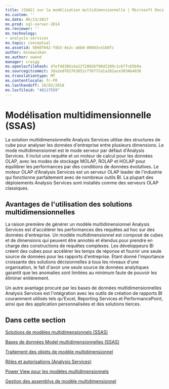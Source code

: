 ```yaml
---
title: (SSAS) sur la modélisation multidimensionnelle | Microsoft Docs
ms.custom: ''
ms.date: 06/13/2017
ms.prod: sql-server-2014
ms.reviewer: ''
ms.technology:
- analysis-services
ms.topic: conceptual
ms.assetid: 509df042-fdb3-4e2c-a6b8-86943ce1b0fc
author: minewiskan
ms.author: owend
manager: craigg
ms.openlocfilehash: 47efdd38b14a22f28026f98d2289c1c67fc65b9a
ms.sourcegitcommit: 3da2edf82763852cff6772a1a282ace3034b4936
ms.translationtype: MT
ms.contentlocale: fr-FR
ms.lasthandoff: 10/02/2018
ms.locfileid: "48117559"
---
```

# <a name="multidimensional-modeling-ssas"></a>Modélisation multidimensionnelle (SSAS)
  La solution multidimensionnelle Analysis Services utilise des structures de cube pour analyser les données d'entreprise entre plusieurs dimensions. Le mode multidimensionnel est le mode serveur par défaut d'Analysis Services. Il inclut une requête et un moteur de calcul pour les données OLAP, avec les modes de stockage MOLAP, ROLAP et HOLAP pour équilibrer les performances par des conditions de données évolutives. Le moteur OLAP d'Analysis Services est un serveur OLAP leader de l'industrie qui fonctionne parfaitement avec de nombreux outils BI. La plupart des déploiements Analysis Services sont installés comme des serveurs OLAP classiques.  
  
## <a name="benefits-of-using-multidimensional-solutions"></a>Avantages de l'utilisation des solutions multidimensionnelles  
 La raison première de générer un modèle multidimensionnel Analysis Services est d'accélérer les performances des requêtes ad hoc sur des données d'entreprise. Un modèle multidimensionnel est composé de cubes et de dimensions qui peuvent être annotés et étendus pour prendre en charge des constructions de requêtes complexes. Les développeurs BI créent des cubes pour accélérer les temps de réponse et fournir une seule source de données pour les rapports d'entreprise. Étant donné l'importance croissante des solutions décisionnelles à tous les niveaux d'une organisation, le fait d'avoir une seule source de données analytiques garantit que les anomalies sont limitées au minimum faute de pouvoir les éliminer entièrement.  
  
 Un autre avantage procuré par les bases de données multidimensionnelles Analysis Services est l'intégration avec les outils de création de rapports BI couramment utilisés tels qu'Excel, Reporting Services et PerformancePoint, ainsi que des application personnalisées et des solutions tierces.  
  
## <a name="in-this-section"></a>Dans cette section  
 [Solutions de modèles multidimensionnels &#40;SSAS&#41;](multidimensional-model-solutions-ssas.md)  
  
 [Bases de données Model multidimensionnelles &#40;SSAS&#41;](multidimensional-model-databases-ssas.md)  
  
 [Traitement des objets de modèle multidimensionnel](processing-a-multidimensional-model-analysis-services.md)  
  
 [Rôles et autorisations &#40;Analysis Services&#41;](roles-and-permissions-analysis-services.md)  
  
 [Power View pour les modèles multidimensionnels](power-view-for-multidimensional-models.md)  
  
 [Gestion des assemblys de modèle multidimensionnel](multidimensional-model-assemblies-management.md)  
  
  
